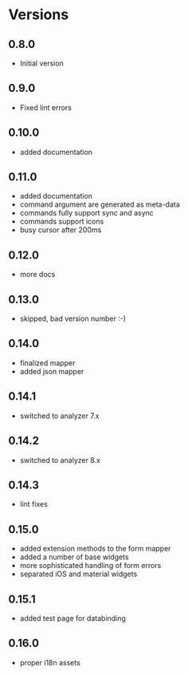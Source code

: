 # Versions

## 0.8.0

- Initial version

## 0.9.0

- Fixed lint errors

## 0.10.0

- added documentation

## 0.11.0

- added documentation
- command argument are generated as meta-data
- commands fully support sync and async
- commands support icons
- busy cursor after 200ms

## 0.12.0

- more docs

## 0.13.0

- skipped, bad version number :-)

## 0.14.0

- finalized mapper
- added json mapper

## 0.14.1

- switched to analyzer 7.x

## 0.14.2

- switched to analyzer 8.x

## 0.14.3

- lint fixes

## 0.15.0

- added extension methods to the form mapper
- added a number of base widgets
- more sophisticated handling of form errors
- separated iOS and material widgets

## 0.15.1

- added test page for databinding

## 0.16.0

- proper i18n assets